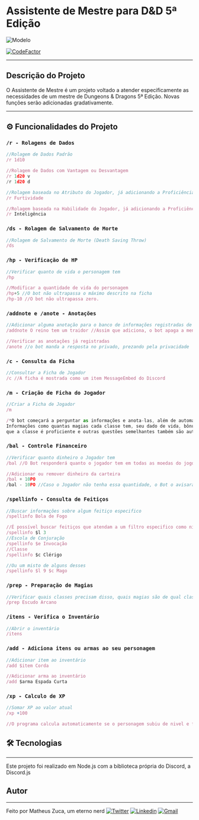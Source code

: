 # Assistente de Mestre para D&D 5ª Edição

![Modelo](https://img.shields.io/badge/Assistente-RPG-%23ff0000?style=for-the-badge) 

[![CodeFactor](https://www.codefactor.io/repository/github/matheus-zuca/assistente-de-mestre-dnd-5e/badge)](https://www.codefactor.io/repository/github/matheus-zuca/assistente-de-mestre-dnd-5e)

---

## Descrição do Projeto
O Assistente de Mestre é um projeto voltado a atender especificamente as necessidades de um mestre de Dungeons & Dragons 5ª Edição. Novas funções serão adicionadas gradativamente.

---

## ⚙️ Funcionalidades do Projeto

### `/r - Rolagens de Dados`
~~~javascript
//Rolagem de Dados Padrão
/r 1d10

//Rolagem de Dados com Vantagem ou Desvantagem
/r 1d20 v
/r 1d20 d

//Rolagem baseada no Atributo do Jogador, já adicionando a Proficiência descrita na ficha, caso tenha
/r Furtividade

//Rolagem baseada na Habilidade do Jogador, já adicionando a Proficiência descrita na ficha, caso tenha
/r Inteligência
~~~

### `/ds - Rolagem de Salvamento de Morte`

~~~javascript
//Rolagem de Salvamento de Morte (Death Saving Throw)
/ds
~~~

### `/hp - Verificação de HP`
~~~javascript
//Verificar quanto de vida o personagem tem
/hp

//Modificar a quantidade de vida do personagem
/hp+5 //O bot não ultrapassa o máximo descrito na ficha
/hp-10 //O bot não ultrapassa zero.
~~~

### `/addnote e /anote - Anotações `

~~~javascript
//Adicionar alguma anotação para o banco de informações registradas de um jogador
/addnote O reino tem um traidor //Assim que adiciona, o bot apaga a mensagem do jogador, prezando pela privacidade

//Verificar as anotações já registradas
/anote //o bot manda a resposta no privado, prezando pela privacidade
~~~

### `/c - Consulta da Ficha`
~~~javascript
//Consultar a Ficha de Jogador
/c //A ficha é mostrada como um item MessageEmbed do Discord
~~~

### `/m - Criação de Ficha do Jogador`
~~~javascript
//Criar a Ficha de Jogador
/m

/*O bot começará a perguntar as informações e anota-las, além de automatizar questões como a rolagem de Atributos.
Informações como quantas magias cada classe tem, seu dado de vida, bônus de proficiência, quantidade de pericias
que a classe é proficiente e outras questões semelhantes também são automatizadas.*/
~~~

### `/bal - Controle Financeiro`
~~~javascript
//Verificar quanto dinheiro o Jogador tem
/bal //O Bot responderá quanto o jogador tem em todas as moedas do jogo

//Adicionar ou remover dinheiro da carteira
/bal + 10PO
/bal - 10PO //Caso o Jogador não tenha essa quantidade, o Bot o avisará
~~~

### `/spellinfo - Consulta de Feitiços`
~~~javascript
//Buscar informações sobre algum feitiço especifico
/spellinfo Bola de Fogo

//É possível buscar feitiços que atendam a um filtro especifico como nível
/spellinfo $l 3
//Escola de Conjuração
/spellinfo $e Invocação
//Classe
/spellinfo $c Clérigo

//Ou um misto de alguns desses
/spellinfo $l 9 $c Mago
~~~

### `/prep - Preparação de Magias`
~~~javascript
//Verificar quais classes precisam disso, quais magias são de qual classe e, se necessário, as prepara
/prep Escudo Arcano
~~~

### `/itens - Verifica o Inventário`
~~~javascript
//Abrir o inventário
/itens
~~~

### `/add - Adiciona itens ou armas ao seu personagem`
~~~javascript
//Adicionar item ao inventário
/add $item Corda

//Adicionar arma ao inventário
/add $arma Espada Curta
~~~

### `/xp - Calculo de XP`
~~~javascript
//Somar XP ao valor atual
/xp +100

//O programa calcula automaticamente se o personagem subiu de nivel e faz as alterações para tal
~~~


## 🛠 Tecnologias

---
Este projeto foi realizado em Node.js com a biblioteca própria do Discord, a Discord.js

## Autor
---
Feito por Matheus Zuca, um eterno nerd
[![Twitter](https://img.shields.io/badge/-@dnaphion-1ca0f1?style=flat-square&labelColor=1ca0f1&logo=twitter&logoColor=white&link=https://twitter.com/dnaphion)](https://twitter.com/dnaphion) [![Linkedin](https://img.shields.io/badge/-Matheus&nbsp;Zuca-blue?style=flat-square&logo=Linkedin&logoColor=white&link=https://www.linkedin.com/in/matheus-zuca-7a1105104/)](https://www.linkedin.com/in/matheus-zuca-7a1105104/)  [![Gmail](https://img.shields.io/badge/-matheusvzucca@gmail.com-c14438?style=flat-square&logo=Gmail&logoColor=white&link=mailto:matheusvzucca@gmail.com)](mailto:matheusvzucca@gmail.com)